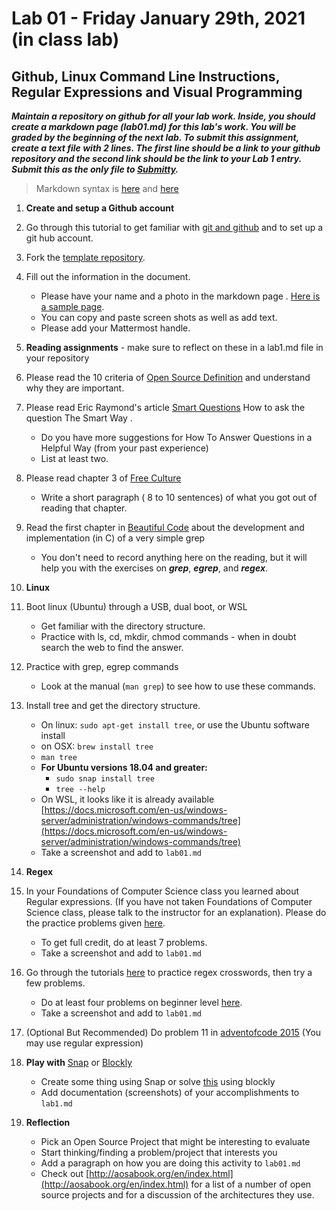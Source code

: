 # Lab 01 - Friday January 29th, 2021 (in class lab)

## Github, Linux Command Line Instructions, Regular Expressions and Visual Programming

***Maintain a repository on github for all your lab work. Inside, you should create a markdown page (lab01.md) for this lab's work. You will be graded by the beginning of the next lab. To submit this assignment, create a text file with 2 lines. The first line should be a link to your github repository and the second link should be the link to your Lab 1 entry. Submit this as the only file to [Submitty](https://submitty.cs.rpi.edu/courses/s21/csci4470).***

> Markdown syntax is [here](https://help.github.com/articles/basic-writing-and-formatting-syntax/) and [here](https://guides.github.com/features/mastering-markdown/) 

1. **Create and setup a Github account** 
  1. Go through this tutorial to get familiar with [git and github](http://readwrite.com/2013/09/30/understanding-github-a-journey-for-beginners-part-1) and to set up a git hub account.

  2. Fork the [template repository](https://github.com/rcos/oss-repo-template).
  3. Fill out the information in the document.
  	 - Please have your name and a photo in the markdown page . [Here is a sample page](https://github.com/mskmoorthy/Doc-ex1/blob/master/lab-1-sample.Md).
  	 - You can copy and paste screen shots as well as add text.
  	 - Please add your Mattermost handle.

1. **Reading assignments** - make sure to reflect on these in a lab1.md file in your repository 
  
  1. Please read the 10 criteria of [Open Source Definition](http://opensource.org/osd) and understand why they are important.
  2. Please read Eric Raymond's article [Smart Questions](http://www.catb.org/esr/faqs/smart-questions.html) How to ask the question The Smart Way . 
     - Do you have more suggestions for How To Answer Questions in a Helpful Way (from your past experience)
     - List at least two.
  3. Please read chapter 3 of [Free Culture](https://github.com/rcos/CSCI-4470-OpenSource/blob/master/Resources/freeculture.pdf)
     - Write a short paragraph ( 8 to 10 sentences) of what you got out of reading that chapter.
  4. Read the first chapter in [Beautiful Code](https://docs.google.com/viewer?a=v&pid=sites&srcid=ZGVmYXVsdGRvbWFpbnxpb3ZhbmFsZXh8Z3g6MjVjYWFmNjAwYTA0MmMxZA) about the development and implementation (in C) of a very simple grep
     - You don't need to record anything here on the reading, but it will help you with the exercises on ***grep***, ***egrep***, and ***regex***.

  
1. **Linux** 

  1. Boot linux (Ubuntu) through a USB, dual boot, or WSL
     - Get familiar with the directory structure.
     - Practice with ls, cd, mkdir, chmod commands - when in doubt search the web to find the answer.
  2. Practice with grep, egrep commands
     - Look at the manual (`man grep`) to see how to use these commands. 
  3. Install tree and get the directory structure. 
     - On linux: `sudo apt-get install tree`, or use the Ubuntu software install
     - on OSX: `brew install tree`
     - `man tree`
     - **For Ubuntu versions 18.04 and greater:** 
        - `sudo snap install tree`
        - `tree --help` 
     - On WSL, it looks like it is already available [https://docs.microsoft.com/en-us/windows-server/administration/windows-commands/tree](https://docs.microsoft.com/en-us/windows-server/administration/windows-commands/tree)
     - Take a screenshot and add to `lab01.md`

1. **Regex**

  1. In your Foundations of Computer Science class you learned about Regular expressions. (If you have not taken Foundations of Computer Science class, please talk to the instructor for an explanation). Please do the practice problems given [here](https://regexone.com/problem/matching_decimal_numbers). 
     - To get full credit, do at least 7 problems.
     - Take a screenshot and add to `lab01.md`
  3. Go through the tutorials [here](https://regexcrossword.com/challenges/tutorial/puzzles/1) to practice regex crosswords, then try a few problems.
     - Do at least four problems on beginner level [here](https://regexcrossword.com/challenges/beginner/puzzles/1 ).
     - Take a screenshot and add to `lab01.md`
  4. (Optional But Recommended) Do problem 11 in [adventofcode 2015](http://adventofcode.com/2015/day/11) (You may use regular expression) 


1. **Play with** [Snap](http://snap.berkeley.edu/) or
[Blockly](https://blockly-games.appspot.com/) 
  
   - Create some thing using Snap or solve [this](https://blockly-games.appspot.com/maze?lang=en&level=10&skin=0) using blockly
   - Add documentation (screenshots) of your accomplishments to `lab1.md`

1. **Reflection**

   - Pick an Open Source Project that might be interesting to evaluate
   - Start thinking/finding a problem/project that interests you 
   - Add a paragraph on how you are doing this activity to `lab01.md`
   - Check out [http://aosabook.org/en/index.html](http://aosabook.org/en/index.html) for a list of a number of open source projects and for a discussion of the architectures they use.

<!--#### Revisit e. Replace with TOS activity on evaluating open source ... 
[foss2serve](http://foss2serve.org/index.php/Intro_to_FOSS_Project_Anatomy_(Activity)), [Evaluation](http://users.dickinson.edu/~braught/courses/cs491f17/projexpl.html)
[projects](http://foss2serve.org/index.php/HFOSS_Projects), [RCOS](https://rcos.io/projects), others.
-->
